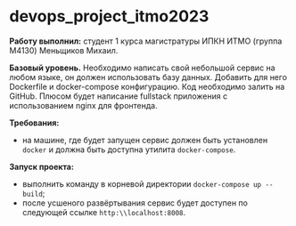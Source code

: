 # devops_project_itmo2023

<b>Работу выполнил:</b> студент 1 курса магистратуры ИПКН ИТМО (группа M4130) Меньщиков Михаил.


<b>Базовый уровень.</b> Необходимо написать свой небольшой сервис на любом языке, он должен использовать базу данных. Добавить для него Dockerfile и docker-compose конфигурацию. Код необходимо залить на GitHub. Плюсом будет написание fullstack приложения с использованием nginx для фронтенда.

<b>Требования:</b>
* на машине, где будет запущен сервис должен быть установлен ```docker``` и должна быть доступна утилита ```docker-compose```.

<b>Запуск проекта:</b>

* выполнить команду в корневой директории ```docker-compose up --build```;
* после усшеного развёртывания сервис будет доступен по следующей ссылке ```http:\\localhost:8008```.
